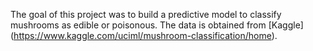 The goal of this project was to build a predictive model to classify mushrooms as edible or poisonous. The data is obtained from [Kaggle] (https://www.kaggle.com/uciml/mushroom-classification/home).